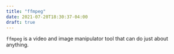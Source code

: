 ```yaml
---
title: "ffmpeg"
date: 2021-07-20T18:30:37-04:00
draft: true
---
```


`ffmpeg` is a video and image manipulator tool that can do just about anything.
